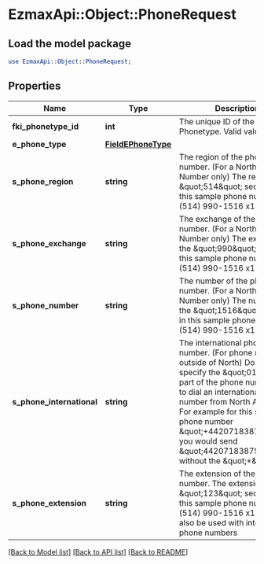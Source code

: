 # EzmaxApi::Object::PhoneRequest

## Load the model package
```perl
use EzmaxApi::Object::PhoneRequest;
```

## Properties
Name | Type | Description | Notes
------------ | ------------- | ------------- | -------------
**fki_phonetype_id** | **int** | The unique ID of the Phonetype.  Valid values:  |Value|Description| |-|-| |1|Office| |2|Home| |3|Mobile| |4|Fax| |5|Pager| |6|Toll Free| | 
**e_phone_type** | [**FieldEPhoneType**](FieldEPhoneType.md) |  | 
**s_phone_region** | **string** | The region of the phone number. (For a North America Number only)  The region is the \&quot;514\&quot; section in this sample phone number: (514) 990-1516 x123 | [optional] 
**s_phone_exchange** | **string** | The exchange of the phone number. (For a North America Number only)  The exchange is the \&quot;990\&quot; section in this sample phone number: (514) 990-1516 x123 | [optional] 
**s_phone_number** | **string** | The number of the phone number. (For a North America Number only)  The number is the \&quot;1516\&quot; section in this sample phone number: (514) 990-1516 x123 | [optional] 
**s_phone_international** | **string** | The international phone number. (For phone numbers outside of North)  Do not specify the \&quot;011\&quot; part of the phone number used to dial an international phone number from North America.  For example for this sample phone number \&quot;+442071838750\&quot;, you would send \&quot;442071838750\&quot; without the \&quot;+\&quot; sign. | [optional] 
**s_phone_extension** | **string** | The extension of the phone number.  The extension is the \&quot;123\&quot; section in this sample phone number: (514) 990-1516 x123.  It can also be used with international phone numbers | [optional] 

[[Back to Model list]](../README.md#documentation-for-models) [[Back to API list]](../README.md#documentation-for-api-endpoints) [[Back to README]](../README.md)



